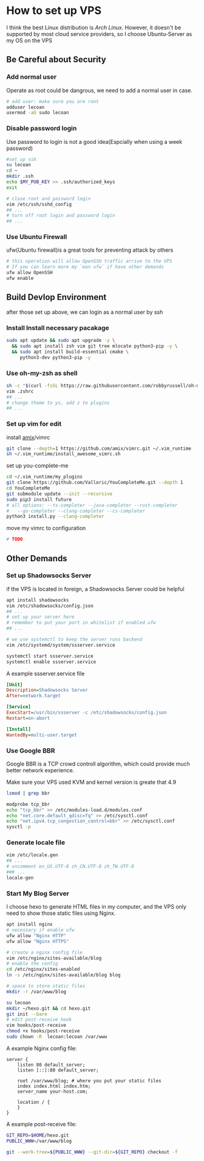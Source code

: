 # How to set up VPS

I think the best Linux distribution is *Arch Linux*. However, it doesn't be supported by most cloud service providers, so I choose Ubuntu-Server as my OS on the VPS

## Be Careful about Security

### Add normal user

Operate as root could be dangrous, we need to add a normal user in case.

```bash
# add user: make sure you are root
adduser lecoan
usermod -aG sudo lecoan
```

### Disable password login

Use password to login is not a good idea(Espcially when using a week password)

```bash
#set up ssh
su lecoan
cd ~
mkdir .ssh
echo $MY_PUB_KEY >> .ssh/authorized_keys
exit

# close root and password login
vim /etc/ssh/sshd_config
## ...
# turn off root login and password login
## ...
```

### Use Ubuntu Firewall

ufw(Ubuntu firewall)is a great tools for preventing attack by others

```bash
# this operation will allow OpenSSH traffic arrive to the VPS
# If you can learn more my `man ufw` if have other demands
ufw allow OpenSSH
ufw enable
```

## Build Devlop Environment

after those set up above, we can login as a normal user by ssh

### Install Install necessary pacakage

```bash
sudo apt update && sudo apt upgrade -y \
  && sudo apt install zsh vim git tree mlocate python3-pip -y \
  && sudo apt install build-essential cmake \
     python3-dev python3-pip -y
```

### Use oh-my-zsh as shell

```bash
sh -c "$(curl -fsSL https://raw.githubusercontent.com/robbyrussell/oh-my-zsh/master/tools/install.sh)"
vim .zshrc
## ...
# change theme to ys, add z to plugins
## ...
```

### Set up vim for edit

install [amix](https://github.com/amix)/vimrc

```bash
git clone --depth=1 https://github.com/amix/vimrc.git ~/.vim_runtime
sh ~/.vim_runtime/install_awesome_vimrc.sh
```

set up you-complete-me

```bash
cd ~/.vim_runtime/my_plugins
git clone https://github.com/Valloric/YouCompleteMe.git --depth 1
cd YouCompleteMe
git submodule update --init --recursive
sudo pip3 install future
# all options: --ts-completer --java-completer --rust-completer 
#   --go-completer --clang-completer --cs-completer
python3 install.py --clang-completer
```

move my vimrc to configuration

```bash
# TODO
```

## Other Demands

### Set up Shadowsocks Server

if the VPS is located in foreign, a Shadowsocks Server could be helpful

```bash
apt install shadowsocks
vim /etc/shadowsocks/config.json
## ...
# set up your server here
# remember to put your port in whitelist if enabled ufw
## ...

# we use systemctl to keep the server runs backend
vim /etc/systemd/system/ssserver.service

systemctl start ssserver.service
systemctl enable ssserver.service
```

A example ssserver.service file

```ini
[Unit]
Description=Shadowsocks Server
After=network.target

[Service]
ExecStart=/usr/bin/ssserver -c /etc/shadowsocks/config.json
Restart=on-abort

[Install]
WantedBy=multi-user.target
```

### Use Google BBR

Google BBR is a TCP crowd controll algorithm, which could provide much better network experience.

Make sure your VPS used KVM and kernel version is greate that 4.9

```bash
lsmod | grep bbr

modprobe tcp_bbr
echo "tcp_bbr" >> /etc/modules-load.d/modules.conf
echo "net.core.default_qdisc=fq" >> /etc/sysctl.conf
echo "net.ipv4.tcp_congestion_control=bbr" >> /etc/sysctl.conf
sysctl -p
```

### Generate locale file

```bash
vim /etc/locale.gen
## ...
# uncomment en_US.UTF-8 zh_CN.UTF-8 zh_TW.UTF-8
### ...
locale-gen
```

### Start My Blog Server

I choose hexo to generate HTML files in my computer, and the VPS only need to show those static files using Nginx.

```bash
apt install nginx
# necessary if enable ufw
ufw allow "Nginx HTTP"
ufw allow "Nginx HTTPS"

# create a nginx config file
vim /etc/nginx/sites-available/blog
# enable the config
cd /etc/nginx/sites-enabled
ln -s /etc/nginx/sites-available/blog blog

# space to store static files
mkdir -r /var/www/blog

su lecoan
mkdir ~/hexo.git && cd hexo.git
git init --bare
# edit post-receive hook
vim hooks/post-receive
chmod +x hooks/post-receive
sudo chown -R  lecoan:lecoan /var/www
```

A example Nginx config file:

```nginx
server {
	listen 80 default_server;
	listen [::]:80 default_server;

	root /var/www/blog; # where you put your static files
	index index.html index.htm;
	server_name your-host.com;

	location / {
	}
}
```

A example post-receive file:

```bash
GIT_REPO=$HOME/hexo.git
PUBLIC_WWW=/var/www/blog

git --work-tree=${PUBLIC_WWW} --git-dir=${GIT_REPO} checkout -f
```

